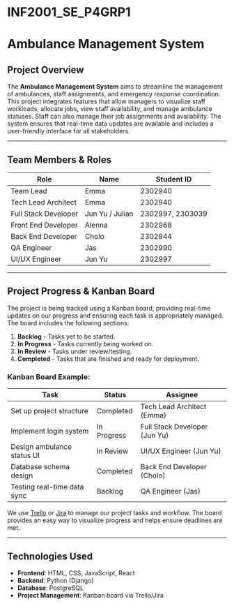# INF2001_SE_P4GRP1

# Ambulance Management System

## Project Overview

The **Ambulance Management System** aims to streamline the management of ambulances, staff assignments, and emergency response coordination. This project integrates features that allow managers to visualize staff workloads, allocate jobs, view staff availability, and manage ambulance statuses. Staff can also manage their job assignments and availability. The system ensures that real-time data updates are available and includes a user-friendly interface for all stakeholders.

---

## Team Members & Roles

| Role                | Name              | Student ID     |
|---------------------|-------------------|----------------|
| Team Lead           | Emma              | 2302940        |
| Tech Lead Architect | Emma              | 2302940        |
| Full Stack Developer| Jun Yu / Julian   | 2302997, 2303039 |
| Front End Developer | Alenna            | 2302968        |
| Back End Developer  | Cholo             | 2302944        |
| QA Engineer         | Jas               | 2302990        |
| UI/UX Engineer      | Jun Yu            | 2302997        |

---

## Project Progress & Kanban Board

The project is being tracked using a Kanban board, providing real-time updates on our progress and ensuring each task is appropriately managed. The board includes the following sections:

1. **Backlog** - Tasks yet to be started.
2. **In Progress** - Tasks currently being worked on.
3. **In Review** - Tasks under review/testing.
4. **Completed** - Tasks that are finished and ready for deployment.

### Kanban Board Example:

| Task                         | Status      | Assignee        |
|------------------------------|-------------|-----------------|
| Set up project structure      | Completed   | Tech Lead Architect (Emma) |
| Implement login system        | In Progress | Full Stack Developer (Jun Yu) |
| Design ambulance status UI    | In Review   | UI/UX Engineer (Jun Yu) |
| Database schema design        | Completed   | Back End Developer (Cholo) |
| Testing real-time data sync   | Backlog     | QA Engineer (Jas) |

We use [Trello](https://trello.com) or [Jira](https://jira.com) to manage our project tasks and workflow. The board provides an easy way to visualize progress and helps ensure deadlines are met.

---

## Technologies Used

- **Frontend**: HTML, CSS, JavaScript, React
- **Backend**: Python (Django)
- **Database**: PostgreSQL
- **Project Management**: Kanban board via Trello/Jira


